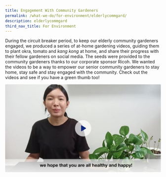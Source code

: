 ```yaml
---
title: Engagement With Community Gardeners
permalink: /what-we-do/for-environment/elderlycommgard/
description: elderlycommgard
third_nav_title: For Environment
---
```

During the circuit breaker period, to keep our elderly community gardeners engaged, we produced a series of at-home gardening videos, guiding them to plant okra, tomato and&nbsp;_kang kong_&nbsp;at home, and share their progress with their fellow gardeners on social media. The seeds were provided to the community gardeners thanks to our corporate sponsor Ricoh. We wanted the videos to be a way to empower our senior community gardeners to stay home, stay safe and stay engaged with the community. Check out the videos and see if you have a green thumb too!

<a href="https://youtu.be/uaLpEmBnc-Q">
<img src="/images/What%20We%20Do/For%20Environment/Gardener%20P1.jpg"></a>